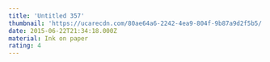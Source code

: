 ```yaml
---
title: 'Untitled 357'
thumbnail: 'https://ucarecdn.com/80ae64a6-2242-4ea9-804f-9b87a9d2f5b5/'
date: 2015-06-22T21:34:18.000Z
material: Ink on paper
rating: 4
---
```

